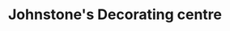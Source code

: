 ---
title: "Johnstone's Decorating centre"
url: /birmingham/johnstones-decorating-centre/
shop: doityourself
---